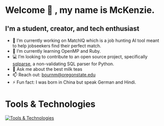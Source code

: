 # Welcome 👋 , my name is McKenzie.
## I'm a student, creator, and tech enthusiast
<!--
**kenziebourn/kenziebourn** is a ✨ _special_ ✨ repository because its `README.md` (this file) appears on your GitHub profile.

Here are some ideas to get you started:

- 🔭 I’m currently working on MatchIQ which is a job hunting AI tool meant to help jobseekers find a perfect match.
- 🌱 I’m currently learning ...
- 👯 I’m looking to collaborate on sqlparse
- 🤔 I’m looking for help with ...
- 💬 Ask me about ...
- 📫 How to reach me: ...
- 😄 Pronouns: ...
- ⚡ Fun fact: ...
-->

- 🔭 I’m currently working on MatchIQ which is a job hunting AI tool meant to help jobseekers find their perfect match.
- 🌱 I’m currently learning OpenMP and Ruby. 
- 💻 I’m looking to contribute to an open source project, specifically [sqlparse](https://github.com/andialbrecht/sqlparse?tab=readme-ov-file), a non-validating SQL parser for Python. 
- 🧋 Ask me about the best milk teas 
- 📫 Reach out: bournm@oregonstate.edu
- ⚡ Fun fact: I was born in China but speak German and Hindi.

# Tools & Technologies
[![Tools & Technologies](https://skillicons.dev/icons?i=python,js,html,css,c,react,nodejs,docker,graphql,kubernetes,linux,mongodb,mysql,vscode)](https://skillicons.dev)
